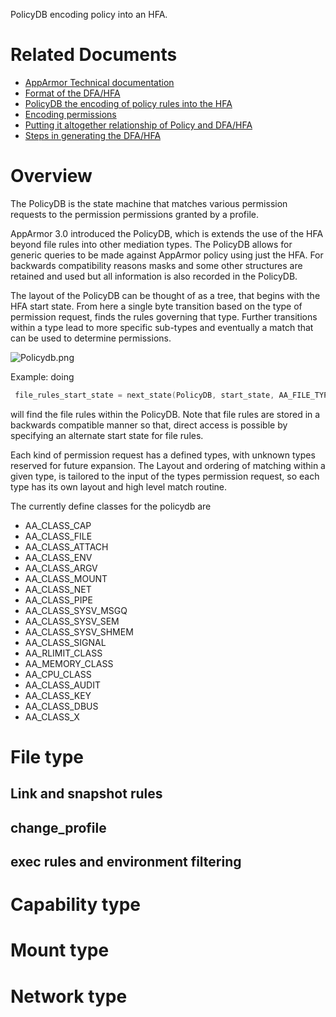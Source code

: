 PolicyDB encoding policy into an HFA.

Related Documents
=================

-   [AppArmor Technical documentation](Documentation#In_Depth)
-   [Format of the DFA/HFA](TechnicalDoc_HFA_Layout)
-   [PolicyDB the encoding of policy rules into the HFA](TechnicalDoc_PolicyDB)
-   [Encoding permissions](TechnicalDoc_HFA_permissions)
-   [Putting it altogether relationship of Policy and DFA/HFA](TechnicalDoc_Policy_Layout)
-   [Steps in generating the DFA/HFA](TechnicalDoc_HFA)

Overview
========

The PolicyDB is the state machine that matches various permission
requests to the permission permissions granted by a profile.

AppArmor 3.0 introduced the PolicyDB, which is extends the use of
the HFA beyond file rules into other mediation types. The PolicyDB
allows for generic queries to be made against AppArmor policy using
just the HFA. For backwards compatibility reasons masks and some
other structures are retained and used but all information is also
recorded in the PolicyDB.

The layout of the PolicyDB can be thought of as a tree, that begins
with the HFA start state. From here a single byte transition based
on the type of permission request, finds the rules governing that
type. Further transitions within a type lead to more specific sub-types
and eventually a match that can be used to determine permissions.

![](Policydb.png "Policydb.png")

Example: doing

```c
 file_rules_start_state = next_state(PolicyDB, start_state, AA_FILE_TYPE)
```

will find the file rules within the PolicyDB. Note that file rules
are stored in a backwards compatible manner so that, direct access
is possible by specifying an alternate start state for file rules.

Each kind of permission request has a defined types, with unknown
types reserved for future expansion. The Layout and ordering of
matching within a given type, is tailored to the input of the
types permission request, so each type has its own layout and high
level match routine.

The currently define classes for the policydb are

-   AA\_CLASS\_CAP
-   AA\_CLASS\_FILE
-   AA\_CLASS\_ATTACH
-   AA\_CLASS\_ENV
-   AA\_CLASS\_ARGV
-   AA\_CLASS\_MOUNT
-   AA\_CLASS\_NET
-   AA\_CLASS\_PIPE
-   AA\_CLASS\_SYSV\_MSGQ
-   AA\_CLASS\_SYSV\_SEM
-   AA\_CLASS\_SYSV\_SHMEM
-   AA\_CLASS\_SIGNAL
-   AA\_RLIMIT\_CLASS
-   AA\_MEMORY\_CLASS
-   AA\_CPU\_CLASS
-   AA\_CLASS\_AUDIT
-   AA\_CLASS\_KEY
-   AA\_CLASS\_DBUS
-   AA\_CLASS\_X

File type
=========

Link and snapshot rules
-----------------------

change\_profile
---------------

exec rules and environment filtering
------------------------------------

Capability type
===============

Mount type
==========

Network type
============
